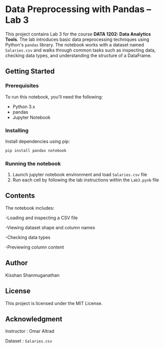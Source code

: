 # Data Preprocessing with Pandas – Lab 3

This project contains Lab 3 for the course **DATA 1202: Data Analytics Tools**. The lab introduces basic data preprocessing techniques using Python's `pandas` library. The notebook works with a dataset named `Salaries.csv` and walks through common tasks such as inspecting data, checking data types, and understanding the structure of a DataFrame. 

## Getting Started

### Prerequisites

To run this notebook, you'll need the following:
- Python 3.x
- pandas
- Jupyter Notebook

### Installing

Install dependencies using pip:

``` bash
pip install pandas notebook
```

### Running the notebook

1. Launch jupyter notebook environment and load `Salaries.csv` file
2. Run each cell by following the lab instructions within the `Lab3.pynb` file

## Contents

The notebook includes:

-Loading and inspecting a CSV file

-Viewing dataset shape and column names

-Checking data types

-Previewing column content

## Author 

Kisshan Shanmuganathan

## License

This project is licensed under the MIT License.

## Acknowledgment

Instructor : Omar Altrad

Dataset : `Salaries.csv`


